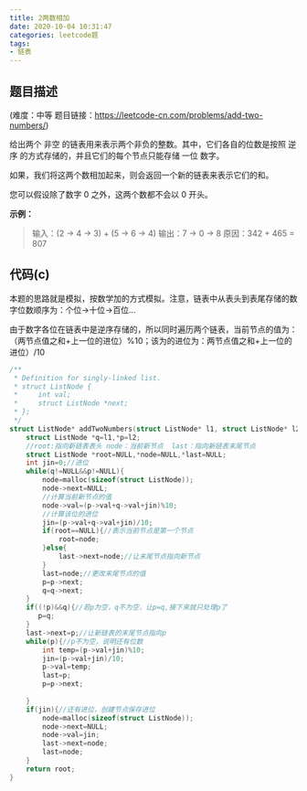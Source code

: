 ```yaml
---
title: 2两数相加
date: 2020-10-04 10:31:47
categories: leetcode题
tags:
- 链表
---
```


## 题目描述

(难度：中等 题目链接：https://leetcode-cn.com/problems/add-two-numbers/)

给出两个 非空 的链表用来表示两个非负的整数。其中，它们各自的位数是按照 逆序 的方式存储的，并且它们的每个节点只能存储 一位 数字。

如果，我们将这两个数相加起来，则会返回一个新的链表来表示它们的和。

您可以假设除了数字 0 之外，这两个数都不会以 0 开头。<!--more-->

**示例：**

> 输入：(2 -> 4 -> 3) + (5 -> 6 -> 4)
> 输出：7 -> 0 -> 8
> 原因：342 + 465 = 807
>

## 代码(c)

本题的思路就是模拟，按数学加的方式模拟。注意，链表中从表头到表尾存储的数字位数顺序为：个位->十位->百位...

由于数字各位在链表中是逆序存储的，所以同时遍历两个链表，当前节点的值为：（两节点值之和+上一位的进位）%10；该为的进位为：两节点值之和+上一位的进位）/10

```c
/**
 * Definition for singly-linked list.
 * struct ListNode {
 *     int val;
 *     struct ListNode *next;
 * };
 */
struct ListNode* addTwoNumbers(struct ListNode* l1, struct ListNode* l2){
    struct ListNode *q=l1,*p=l2;
    //root:指向新链表表头 node：当前新节点  last：指向新链表末尾节点
    struct ListNode *root=NULL,*node=NULL,*last=NULL;
    int jin=0;//进位
    while(q!=NULL&&p!=NULL){
        node=malloc(sizeof(struct ListNode));
        node->next=NULL;
        //计算当前新节点的值
        node->val=(p->val+q->val+jin)%10;
        //计算该位的进位
        jin=(p->val+q->val+jin)/10;
        if(root==NULL){//表示当前节点是第一个节点
            root=node;
        }else{
            last->next=node;//让末尾节点指向新节点
        }
        last=node;//更改末尾节点的值
        p=p->next;
        q=q->next;
    }
    if((!p)&&q){//若p为空，q不为空，让p=q,接下来就只处理p了
       p=q;
    }
    last->next=p;//让新链表的末尾节点指向p
    while(p){//p不为空，说明还有位数
        int temp=(p->val+jin)%10;
        jin=(p->val+jin)/10;
        p->val=temp;
        last=p;
        p=p->next;
        
    }
    if(jin){//还有进位，创建节点保存进位
        node=malloc(sizeof(struct ListNode));
        node->next=NULL;
        node->val=jin;
        last->next=node;
        last=node;
    }
    return root;
}
```

